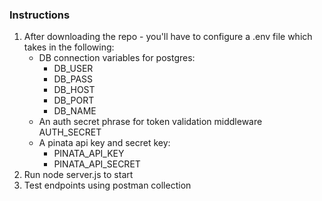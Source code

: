 ### Instructions

1. After downloading the repo - you'll have to configure a .env file which takes in the following:
   - DB connection variables for postgres:
     - DB_USER
     - DB_PASS
     - DB_HOST
     - DB_PORT
     - DB_NAME
   - An auth secret phrase for token validation middleware AUTH_SECRET
   - A pinata api key and secret key:
     - PINATA_API_KEY
     - PINATA_API_SECRET
2. Run node server.js to start
3. Test endpoints using postman collection
